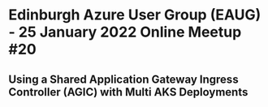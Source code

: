 # Edinburgh Azure User Group (EAUG) - 25 January 2022 Online Meetup #20

## Using a Shared Application Gateway Ingress Controller (AGIC) with Multi AKS Deployments



